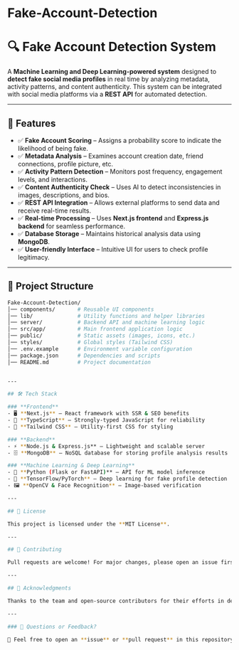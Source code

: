 # Fake-Account-Detection

# 🔍 Fake Account Detection System  

A **Machine Learning and Deep Learning-powered system** designed to **detect fake social media profiles** in real time by analyzing metadata, activity patterns, and content authenticity. This system can be integrated with social media platforms via a **REST API** for automated detection.  

---

## 📌 Features  

- ✅ **Fake Account Scoring** – Assigns a probability score to indicate the likelihood of being fake.  
- ✅ **Metadata Analysis** – Examines account creation date, friend connections, profile picture, etc.  
- ✅ **Activity Pattern Detection** – Monitors post frequency, engagement levels, and interactions.  
- ✅ **Content Authenticity Check** – Uses AI to detect inconsistencies in images, descriptions, and bios.  
- ✅ **REST API Integration** – Allows external platforms to send data and receive real-time results.  
- ✅ **Real-time Processing** – Uses **Next.js frontend** and **Express.js backend** for seamless performance.  
- ✅ **Database Storage** – Maintains historical analysis data using **MongoDB**.  
- ✅ **User-friendly Interface** – Intuitive UI for users to check profile legitimacy.  

---

## 📂 Project Structure  

```bash
Fake-Account-Detection/
│── components/       # Reusable UI components  
│── lib/              # Utility functions and helper libraries  
│── server/           # Backend API and machine learning logic  
│── src/app/          # Main frontend application logic  
│── public/           # Static assets (images, icons, etc.)  
│── styles/           # Global styles (Tailwind CSS)  
│── .env.example      # Environment variable configuration  
│── package.json      # Dependencies and scripts  
│── README.md         # Project documentation  


---

## 🛠️ Tech Stack  

### **Frontend**  
- 🖥️ **Next.js** – React framework with SSR & SEO benefits  
- 📜 **TypeScript** – Strongly-typed JavaScript for reliability  
- 🎨 **Tailwind CSS** – Utility-first CSS for styling  

### **Backend**  
- ⚡ **Node.js & Express.js** – Lightweight and scalable server  
- 🗄️ **MongoDB** – NoSQL database for storing profile analysis results  

### **Machine Learning & Deep Learning**  
- 🧠 **Python (Flask or FastAPI)** – API for ML model inference  
- 🤖 **TensorFlow/PyTorch** – Deep learning for fake profile detection  
- 🖼️ **OpenCV & Face Recognition** – Image-based verification  

---

## 📜 License  

This project is licensed under the **MIT License**.  

---

## 🤝 Contributing  

Pull requests are welcome! For major changes, please open an issue first.  

---

## 🌟 Acknowledgments  

Thanks to the team and open-source contributors for their efforts in developing this project!  

---

### 💬 Questions or Feedback?  

📩 Feel free to open an **issue** or **pull request** in this repository!  
```
